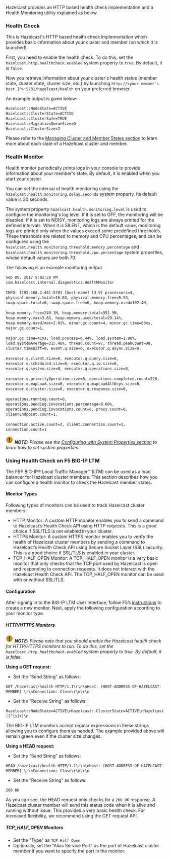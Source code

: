 Hazelcast provides an HTTP based health check implementation and a Health Monitoring utility explained as below.


### Health Check

This is Hazelcast's HTTP based health check implementation which provides basic information about your cluster and member (on which it is launched). 

First, you need to enable the health check. To do this, set the `hazelcast.http.healthcheck.enabled` system property to `true`. By default, it is `false`.

Now you retrieve information about your cluster's health status (member state, cluster state, cluster size, etc.) by launching `http://<your member's host IP>:5701/hazelcast/health` on your preferred browser.

An example output is given below:

```
Hazelcast::NodeState=ACTIVE
Hazelcast::ClusterState=ACTIVE
Hazelcast::ClusterSafe=TRUE
Hazelcast::MigrationQueueSize=0
Hazelcast::ClusterSize=2
```

Please refer to the [Managing Cluster and Member States section](/Management/Cluster_Utilities/Managing_Cluster_and_Member_States.md) to learn more about each state of a Hazelcast cluster and member.


### Health Monitor

Health monitor periodically prints logs in your console to provide information about your member's state. By default, it is enabled when you start your cluster.

You can set the interval of health monitoring using the `hazelcast.health.monitoring.delay.seconds` system property. Its default value is 30 seconds.

The system property `hazelcast.health.monitoring.level` is used to configure the monitoring's log level. If it is set to OFF, the monitoring will be disabled. If it is set to NOISY, monitoring logs are always printed for the defined intervals. When it is SILENT, which is the default value, monitoring logs are printed only when the values exceed some predefined thresholds. These thresholds are related to memory and CPU percentages, and can be configured using the `hazelcast.health.monitoring.threshold.memory.percentage` and `hazelcast.health.monitoring.threshold.cpu.percentage` system properties, whose default values are both 70.

The following is an example monitoring output


```
Sep 08, 2017 5:02:28 PM com.hazelcast.internal.diagnostics.HealthMonitor

INFO: [192.168.2.44]:5701 [host-name] [3.9] processors=4, physical.memory.total=16.0G, physical.memory.free=5.5G, swap.space.total=0, swap.space.free=0, heap.memory.used=102.4M, 

heap.memory.free=249.1M, heap.memory.total=351.5M, heap.memory.max=3.6G, heap.memory.used/total=29.14%, heap.memory.used/max=2.81%, minor.gc.count=4, minor.gc.time=68ms, major.gc.count=1, 

major.gc.time=41ms, load.process=0.44%, load.system=1.00%, load.systemAverage=315.48%, thread.count=97, thread.peakCount=98, cluster.timeDiff=0, event.q.size=0, executor.q.async.size=0, 

executor.q.client.size=0, executor.q.query.size=0, executor.q.scheduled.size=0, executor.q.io.size=0, executor.q.system.size=0, executor.q.operations.size=0, 

executor.q.priorityOperation.size=0, operations.completed.count=226, executor.q.mapLoad.size=0, executor.q.mapLoadAllKeys.size=0, executor.q.cluster.size=0, executor.q.response.size=0, 

operations.running.count=0, operations.pending.invocations.percentage=0.00%, operations.pending.invocations.count=0, proxy.count=0, clientEndpoint.count=1, 

connection.active.count=2, client.connection.count=1, connection.count=1
```


![Note](../../images/NoteSmall.jpg) ***NOTE:*** *Please see the [Configuring with System Properties section](/500_Understanding_Configuration/300_Configuring_with_System_Properties.md) to learn how to set system properties.*


### Using Health Check on F5 BIG-IP LTM

The F5® BIG-IP® Local Traffic Manager™ (LTM) can be used as a load balancer for Hazelcast cluster members. This section describes how you can configure a health monitor to check the Hazelcast member states.

#### Monitor Types

Following types of monitors can be used to track Hazelcast cluster members:

- HTTP Monitor: A custom HTTP monitor enables you to send a command to Hazelcast’s Health Check API using HTTP requests. This is a good choice if SSL/TLS is not enabled in your cluster. 
- HTTPS Monitor: A custom HTTPS monitor enables you to verify the health of Hazelcast cluster members by sending a command to Hazelcast’s Health Check API using Secure Socket Layer (SSL) security. This is a good choice if SSL/TLS is enabled in your cluster.
- TCP\_HALF\_OPEN Monitor: A TCP\_HALF\_OPEN monitor is a very basic monitor that only checks that the TCP port used by Hazelcast is open and responding to connection requests. It does not interact with the Hazelcast Health Check API. The TCP\_HALF\_OPEN monitor can be used with or without SSL/TLS.


#### Configuration

After signing in to the BIG-IP LTM User Interface, follow F5’s [instructions](https://support.f5.com/kb/en-us/products/big-ip_ltm/manuals/product/ltm-monitors-reference-11-6-0/3.html#unique_859105660) to create a new monitor. Next, apply the following configuration according to your monitor type.

##### HTTP/HTTPS Monitors

![Note](../../images/NoteSmall.jpg) ***NOTE:*** *Please note that you should enable the Hazelcast health check for HTTP/HTTPS monitors to run. To do this, set the `hazelcast.http.healthcheck.enabled` system property to true. By default, it is false.*

**Using a GET request:**

- Set the “Send String” as follows:

```
GET /hazelcast/health HTTP/1.1\r\n\nHost: [HOST-ADDRESS-OF-HAZELCAST-MEMBER] \r\nConnection: Close\r\n\r\n
```

- Set the “Receive String” as follows:	

```
Hazelcast::NodeState=ACTIVE\nHazelcast::ClusterState=ACTIVE\nHazelcast::ClusterSafe=TRUE\nHazelcast::MigrationQueueSize=0\nHazelcast::ClusterSize=([^\s]+)\n
```


The BIG-IP LTM monitors accept regular expressions in these strings allowing you to configure them as needed. The example provided above will remain green even if the cluster size changes.


**Using a HEAD request:**

- Set the “Send String” as follows:

```
HEAD /hazelcast/health HTTP/1.1\r\n\nHost: [HOST-ADDRESS-OF-HAZELCAST-MEMBER] \r\nConnection: Close\r\n\r\n
```

- Set the “Receive String” as follows:

```	
200 OK
```


As you can see, the HEAD request only checks for a `200 OK` response. A Hazelcast cluster member will send this status code when it is alive and running without issue. This provides a very basic health check. For increased flexibility, we recommend using the GET request API.


##### TCP\_HALF\_OPEN Monitors

- Set the "Type" as `TCP Half Open`.
- Optionally, set the "Alias Service Port" as the port of Hazelcast cluster member if you want to specify the port in the monitor.

